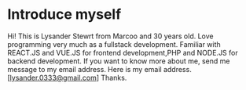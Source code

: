 # Introduce myself

Hi! This is Lysander Stewrt from Marcoo and 30 years old. Love programming very much as a fullstack development. Familiar with REACT.JS and VUE.JS for frontend development,PHP and NODE.JS for backend development. If you want to know more about me, send me message to my email address. Here is my email address. [lysander.0333@gmail.com]
Thanks.
